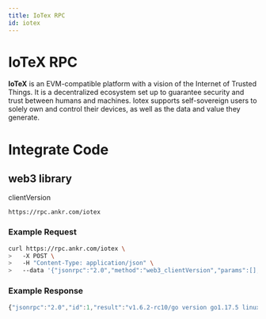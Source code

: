 ```yaml
---
title: IoTex RPC
id: iotex
---
```


# IoTeX RPC

**IoTeX** is an EVM-compatible platform with a vision of the Internet of Trusted Things. It is a decentralized ecosystem set up to guarantee security and trust between humans and machines. Iotex supports self-sovereign users to solely own and control their devices, as well as the data and value they generate.&#x20;

# Integrate Code

## web3 library

clientVersion

```
https://rpc.ankr.com/iotex
```

### Example Request

```bash
curl https://rpc.ankr.com/iotex \
>   -X POST \
>   -H "Content-Type: application/json" \
>   --data '{"jsonrpc":"2.0","method":"web3_clientVersion","params":[],"id":1}'
```

### Example Response

```javascript
{"jsonrpc":"2.0","id":1,"result":"v1.6.2-rc10/go version go1.17.5 linux/amd64"}
```
